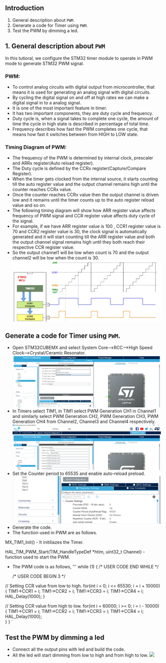 ## Introduction  
1. General description about `PWM`.  
2. Generate a code for Timer using `PWM`.  
3. Test the PWM by dimming a led.

## 1. General description about `PWM`

In this tutioral, we configure the STM32 timer module to operate in PWM mode to generate STM32 PWM signal.

### PWM: 
- To control analog circuits with digital output from microcontroller, that means it is used for generating an analog signal with      digital circuits. 
- By cycling the digital signal on and off at high rates we can make a digital signal in to a analog signal.
- It is one of the most important feature in timer.
- It has two important components, they are duty cycle and frequency.
- Duty cycle is, when a signal takes to complete one cycle, the amount of time the cycle in high state is described in percentage 
  of total time.
- Frequency describes how fast the PWM completes one cycle, that means how fast it switches between from HIGH to LOW state.

### Timing Diagram of PWM:
- The frequency of the PWM is determined by internal clock, prescaler and ARRx register(Auto reload register).
- The Duty cycle is defined by the CCRx register(Capture/Compare Register).
- When the timer gets clocked from the internal source, it starts counting till the auto register value and the output channel
  remains high until the counter reaches CCRx value.
- Once the counter reaches CCRx value then the output channel is driven low and it remains until the timer counts up to the 
  auto register reload value and so on.
- The following timing diagram will show how ARR register value affects frequency of PWM signal and CCR register value affects
  duty cycle of the signal.
- For example, if we have ARR register value is 100 , CCR1 register value is 70 and CCR2 register value is 30, the clock signal is 
  automatically generated and it will start counting till the ARR register value and both the output channel signal remains high 
  until they both reach their respective CCR register value.
- So the output channel1 will be low when count is 70 and the output channel2 will be low when the count is 30.
![](images/timing_diagram.png)

## Generate a code for Timer using `PWM`.
- Open STM32CUBEMX and select System Core-->RCC-->High Speed Clock-->Crystal/Ceramic Resonator.
![](images/RCC.png)
- In Timers select TIM1, in TIM1 select PWM Generation CH1 in Channel1 and similarly select PWM Generation CH2, PWM Generation CH3,
  PWM Generation CH4 from Channel2, Channel3 and Channel4 respectively.
  ![](images/TIM1.png)
- Set the Counter period to 65535 and enable auto-reload preload.
 ![](images/ARR.png)
- Generate the code.
- The function used in PWM are as follows.

 MX_TIM1_Init() - It initiliazes the Timer.
 
 HAL_TIM_PWM_Start(TIM_HandleTypeDef *htim, uint32_t Channel) - function used to start the PWM.

- The PWM code is as follows,
'''
while (1)
  {
    /* USER CODE END WHILE */

    /* USER CODE BEGIN 3 */

// Setting CCR value from low to high.
  for(int i = 0; i <= 65530; i = i + 10000)
  {
      TIM1->CCR1 = i;
      TIM1->CCR2 = i;
      TIM1->CCR3 = i;
      TIM1->CCR4 = i;
      HAL_Delay(1000); 
  }

// Setting CCR value from high to low.
   for(int i = 60000; i >= 0; i = i - 10000)
   {
      TIM1->CCR1 = i;
      TIM1->CCR2 = i;
      TIM1->CCR3 = i;
      TIM1->CCR4 = i;
      HAL_Delay(1000);  
   }
} `

## Test the PWM by dimming a led
- Connect all the output pins with led and build the code.
- All the led will start dimming from low to high and from high to low.
 ![](images/connection.png)



